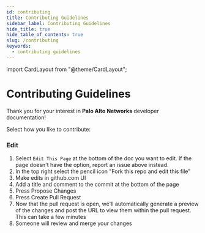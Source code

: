 ```yaml
---
id: contributing
title: Contributing Guidelines
sidebar_label: Contributing Guidelines
hide_title: true
hide_table_of_contents: true
slug: /contributing
keywords:
  - contributing guidelines
---
```

import CardLayout from "@theme/CardLayout";

# Contributing Guidelines

Thank you for your interest in **Palo Alto Networks** developer documentation!

Select how you like to contribute:
<div className="row">
<article className="col col--6 padding--sm">
<CardLayout
      href={'/docs/contributing/create-doc-reqs'}
      title="Create"
      description="Create a new doc and add it to the site"
/>
</article>
<article className="col col--6 padding--sm">
<CardLayout
      href={'/docs/contributing/create-doc-tldr'}
      title="Create Doc (Commands only)"
      description="Create a new doc, commands only (assuming you know git, yarn, bash)"
/>
</article>
<article className="col col--6 padding--sm">
<CardLayout
      href={'#edit'}
      title="Edit"
      description="Edit an existing doc"
/>
</article>
<article className="col col--6 padding--sm">
<CardLayout
      href={'https://github.com/PaloAltoNetworks/prisma.pan.dev/issues/new?labels=documentation&amp;template=developer-documentation-issue.md&amp;title=Issue with Docs'}
      target="_blank"
      title="Report"
      description="Report an issue with the docs"
/>
</article>
<article className="col col--6 padding--sm">
<CardLayout
      href={'https://github.com/PaloAltoNetworks/prisma.pan.dev/issues/new?labels=documentation&amp;template=feature_request.md&amp;title=Request'}
      title="Request"
      target="_blank"
      description="Request a new feature or docs"
/>
</article>
</div>

### Edit
1. Select `Edit This Page` at the bottom of the doc you want to edit. If the page doesn't have the option, report an issue above instead.
2. In the top right select the pencil icon "Fork this repo and edit this file"
3. Make edits in github.com UI
4. Add a title and comment to the commit at the bottom of the page
5. Press Propose Changes
6. Press Create Pull Request
7. Now that the pull request is open, we'll automatically generate a preview of the changes and post the URL to view them within the pull request. This can take a few minutes
8. Someone will review and merge your changes 